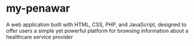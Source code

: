 # my-penawar
 A web application built with HTML, CSS, PHP, and JavaScript, designed to offer users a simple yet powerful platform for browsing information about a healthcare service provider
